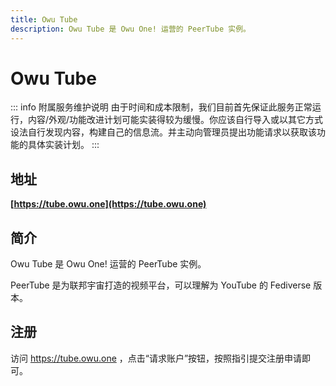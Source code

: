 ```yaml
---
title: Owu Tube
description: Owu Tube 是 Owu One! 运营的 PeerTube 实例。
---
```


# Owu Tube

::: info 附属服务维护说明
由于时间和成本限制，我们目前首先保证此服务正常运行，内容/外观/功能改进计划可能实装得较为缓慢。你应该自行导入或以其它方式设法自行发现内容，构建自己的信息流。并主动向管理员提出功能请求以获取该功能的具体实装计划。
:::

## 地址

**[https://tube.owu.one](https://tube.owu.one)**

## 简介

Owu Tube 是 Owu One! 运营的 PeerTube 实例。

PeerTube 是为联邦宇宙打造的视频平台，可以理解为 YouTube 的 Fediverse 版本。

## 注册

访问 https://tube.owu.one ，点击“请求账户”按钮，按照指引提交注册申请即可。
